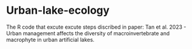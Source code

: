 # Urban-lake-ecology

The R code that excute excute steps discribed in paper: Tan et al. 2023 - Urban management affects the diversity of macroinvertebrate and macrophyte in urban artificial lakes.

